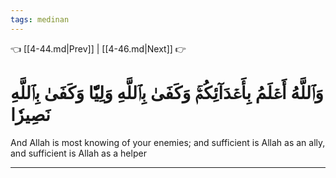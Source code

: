 ```yaml
---
tags: medinan
---
```


👈 [[4-44.md|Prev]] | [[4-46.md|Next]] 👉

# وَٱللَّهُ أَعۡلَمُ بِأَعۡدَآئِكُمۡۚ وَكَفَىٰ بِٱللَّهِ وَلِيّٗا وَكَفَىٰ بِٱللَّهِ نَصِيرٗا

And Allah is most knowing of your enemies; and sufficient is Allah as an ally, and sufficient is Allah as a helper

---

